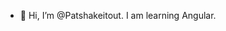 - 👋 Hi, I’m @Patshakeitout. I am learning Angular.

<!---
Patshakeitout/Patshakeitout is a ✨ special ✨ repository because its `README.md` (this file) appears on your GitHub profile.
You can click the Preview link to take a look at your changes.
--->
